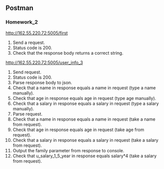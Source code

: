 ## Postman

### Homework_2

http://162.55.220.72:5005/first
1. Send a request.
2. Status code is 200.
3. Check that the response body returns a correct string.

http://162.55.220.72:5005/user_info_3
1. Send request.
2. Status code is 200.
3. Parse response body to json.
4. Check that a name in response equals a name in request (type a name manually).
5. Check that age in response equals age in request (type age manually).
6. Check that a salary in response equals a salary in request (type a salary manually).
7. Parse request.
8. Check that a name in response equals a name in request (take a name from request).
9. Check that age in response equals age in request (take age from request).
10. Check that a salary in response equals a salary in request (take a salary from request).
11. Output the family parameter from response to console.
12. Check that u_salary_1_5_year in response equals salary*4 (take a salary from request).
